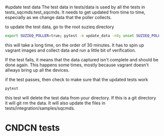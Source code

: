 
#update test data
The test data in tests/data is used by all the tests in tests_sqcmds:test_sqcmds.
It needs to get updated from time to time, especially as we change
data that the poller collects.

to update the test data, go to the root suzieq directory

```bash
export SUZIEQ_POLLER=true; pytest -m update_data -n0; unset SUZIEQ_POLLER
```
this will take a long time, on the order of 30 minutes. It has to spin
up vagrant images and collect data and run a little bit of verification.

If the test fails, it means that the data captured isn't complete and should be 
done again. This happens some times, mostly because vagrant doesn't allways
bring up all the devices.

if the test passes, then check to make sure that the updated tests work
```bash
pytest
```

this test will delete the test data from your directory. If this is a git
directory it will git rm the data. It will also update the files in 
tests/integration/samples/sqcmds.


# CNDCN tests


